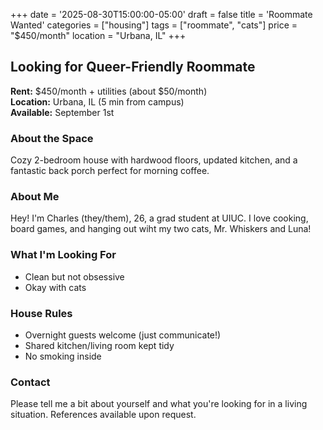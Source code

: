 +++
date = '2025-08-30T15:00:00-05:00'
draft = false
title = 'Roommate Wanted'
categories = ["housing"]
tags = ["roommate", "cats"]
price = "$450/month"
location = "Urbana, IL"
+++

## Looking for Queer-Friendly Roommate

**Rent:** $450/month + utilities (about $50/month)  
**Location:** Urbana, IL (5 min from campus)  
**Available:** September 1st  

### About the Space
Cozy 2-bedroom house with hardwood floors, updated kitchen, and a fantastic back porch perfect for morning coffee.

### About Me
Hey! I'm Charles (they/them), 26, a grad student at UIUC. I love cooking, board games, and hanging out wiht my two cats, Mr. Whiskers and Luna!

### What I'm Looking For
- Clean but not obsessive
- Okay with cats

### House Rules
- Overnight guests welcome (just communicate!)
- Shared kitchen/living room kept tidy
- No smoking inside

### Contact
Please tell me a bit about yourself and what you're looking for in a living situation. References available upon request.
